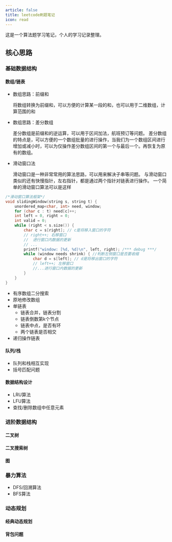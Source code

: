 ```yaml
---
article: false
title: leetcode刷题笔记
icon: read
---
```


这是一个算法题学习笔记，个人的学习记录整理。


## 核心思路
### 基础数据结构
#### 数组/链表
-   数组思路：前缀和
    
    将数组转换为前缀和，可以方便的计算某一段的和，也可以用于二维数组，计算范围的和
-   数组思路：差分数组
    
    差分数组是前缀和的逆运算，可以用于区间加法，航班预订等问题。
    差分数组的特点是，可以方便的一个数组批量的进行操作，当我们为一个数组区间进行增加或减小时，可以为仅操作差分数组区间的第一个与最后一个。再恢复为原有的数组。
-   滑动窗口法

    滑动窗口是一种非常常用的算法思路，可以用来解决子串等问题。
    与滑动窗口类似的还有快慢指针，左右指针，都是通过两个指针对链表进行操作。
    一个简单的滑动窗口算法可以是这样

```c++
/*滑动窗口算法框架*/
void slidingWindow(string s, string t) { 
    unordered_map<char, int> need, window;
    for (char c : t) need[c]++;
    int left = 0, right = 0;
    int valid = 0;
    while (right < s.size()) {
        char c = s[right]; // c是将移入窗口的字符
        // right++; 右移窗口
        //  进行窗口内数据的更新
        // ...
        printf("window: [%d, %d)\n", left, right); /*** debug ***/
        while (window needs shrink) { //判断左侧窗口是否要收缩
            char d = s[left]; // d是将移出窗口的字符
            // left++; 左移窗口
            //...进行窗口内数据的更新
        }
    }
}
```

-   有序数组二分搜索
-   原地修改数组
-   单链表
    - 链表合并，链表分割
    - 链表倒数第k个节点
    - 链表中点，是否有环
    - 两个链表是否相交
-   递归操作链表
#### 队列/栈
-   队列和栈相互实现
-   括号匹配问题

#### 数据结构设计
-   LRU算法
-   LFU算法
-   查找/删除数组中任意元素

### 进阶数据结构
#### 二叉树
#### 二叉搜索树
#### 图
### 暴力算法
-   DFS/回溯算法
-   BFS算法
### 动态规划
#### 经典动态规划
#### 背包问题